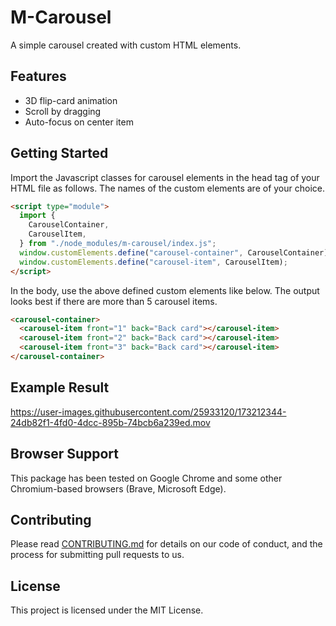 # M-Carousel

A simple carousel created with custom HTML elements.

## Features

- 3D flip-card animation
- Scroll by dragging
- Auto-focus on center item

## Getting Started

Import the Javascript classes for carousel elements in the head tag of your HTML file as follows. The names of the custom elements are of your choice.

```html
<script type="module">
  import {
    CarouselContainer,
    CarouselItem,
  } from "./node_modules/m-carousel/index.js";
  window.customElements.define("carousel-container", CarouselContainer);
  window.customElements.define("carousel-item", CarouselItem);
</script>
```

In the body, use the above defined custom elements like below. The output looks best if there are more than 5 carousel items.

```html
<carousel-container>
  <carousel-item front="1" back="Back card"></carousel-item>
  <carousel-item front="2" back="Back card"></carousel-item>
  <carousel-item front="3" back="Back card"></carousel-item>
</carousel-container>
```

## Example Result

https://user-images.githubusercontent.com/25933120/173212344-24db82f1-4fd0-4dcc-895b-74bcb6a239ed.mov

## Browser Support

This package has been tested on Google Chrome and some other Chromium-based browsers (Brave, Microsoft Edge).

## Contributing

Please read [CONTRIBUTING.md](https://gist.github.com/PurpleBooth/b24679402957c63ec426) for details on our code of conduct, and the process for submitting pull requests to us.

## License

This project is licensed under the MIT License.
